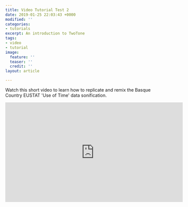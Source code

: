 ```yaml
---
title: Video Tutorial Test 2
date: 2019-01-25 22:03:43 +0000
modified: ''
categories:
- tutorials
excerpt: An introduction to TwoTone
tags:
- video
- tutorial
image:
  feature: ''
  teaser: ''
  credit: ''
layout: article

---
```

Watch this short video to learn how to replicate and remix the Basque Country EUSTAT 'Use of Time' data sonification.

<iframe width="560" height="315" src="https://youtu.be/2dQMSMRWwJI" frameborder="0" allow="encrypted-media; picture-in-picture" allowfullscreen></iframe>